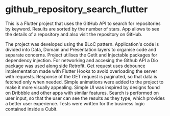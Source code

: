 # github_repository_search_flutter

This is a Flutter project that uses the GitHub API to search for repositories by keyword. Results are sorted by the number of stars. App allows to see the details of a repository and also visit the repository on GitHub. 

The project was developed using the BLoC pattern. Application's code is divided into Data, Domain and Presentation layers to organise code and separate concerns. Project utilises the GetIt and Injectable packages for dependency injection. For networking and accesing the Github API a Dio package was used along side Retrofit. Get request uses debounce implementation made with Flutter Hooks to avoid overloading the server with requests. Response of the GET request is paginated, so that data is fetched only when needed. Simple animations were added to the project to make it more visually appealing. Simple UI was inspired by designs found on Dribbble and other apps with similar features. Search is performed on user input, so that the user can see the results as they type, which provides a better user experience. Tests were written for the business logic contained inside a Cubit.

